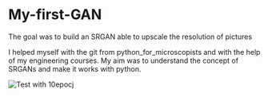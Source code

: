 # My-first-GAN
The goal was to build an SRGAN able to upscale the resolution of pictures

I helped myself with the git from python_for_microscopists and with the help of my engineering courses.
My aim was to understand the concept of SRGANs and make it works with python.

![Test with 10epocj](https://github.com/user-attachments/assets/2521c975-dd2e-400c-8c5b-793f65b5e5b9)
